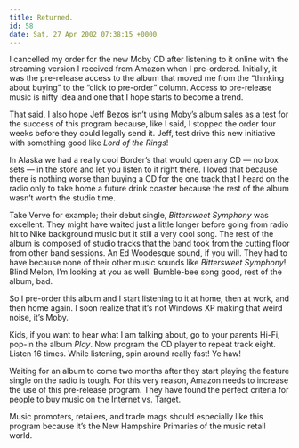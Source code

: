 ```yaml
---
title: Returned.
id: 58
date: Sat, 27 Apr 2002 07:38:15 +0000
---
```


I cancelled my order for the new Moby <span class="caps">CD</span> after listening to it online with the streaming version I received from Amazon when I pre-ordered. Initially, it was the pre-release access to the album that moved me from the “thinking about buying” to the “click to pre-order” column. Access to pre-release music is nifty idea and one that I hope starts to become a trend.  

That said, I also hope Jeff Bezos isn’t using Moby’s album sales as a test for the success of this program because, like I said, I stopped the order four weeks before they could legally send it. Jeff, test drive this new initiative with something good like *Lord of the Rings*!  

In Alaska we had a really cool Border’s that would open any <span class="caps">CD</span> — no box sets — in the store and let you listen to it right there. I loved that because there is nothing worse than buying a <span class="caps">CD</span> for the one track that I heard on the radio only to take home a future drink coaster because the rest of the album wasn’t worth the studio time.  

Take Verve for example; their debut single, *Bittersweet Symphony* was excellent. They might have waited just a little longer before going from radio hit to Nike background music but it still a very cool song. The rest of the album is composed of studio tracks that the band took from the cutting floor from other band sessions. An Ed Woodesque sound, if you will. They had to have because none of their other music sounds like *Bittersweet Symphony*! Blind Melon, I’m looking at you as well. Bumble-bee song good, rest of the album, bad.  

So I pre-order this album and I start listening to it at home, then at work, and then home again. I soon realize that it’s not Windows <span class="caps">XP</span> making that weird noise, it’s Moby.  

Kids, if you want to hear what I am talking about, go to your parents Hi-Fi, pop-in the album *Play*. Now program the CD player to repeat track eight. Listen 16 times. While listening, spin around really fast! Ye haw!  

Waiting for an album to come two months after they start playing the feature single on the radio is tough. For this very reason, Amazon needs to increase the use of this pre-release program. They have found the perfect criteria for people to buy music on the Internet vs. Target.  

Music promoters, retailers, and trade mags should especially like this program because it’s the New Hampshire Primaries of the music retail world.





